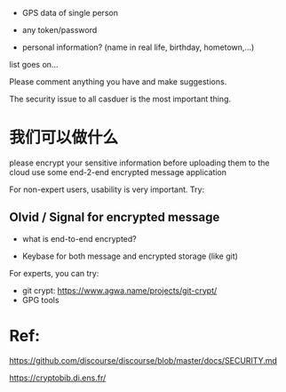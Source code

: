 - GPS data of single person

- any token/password

- personal information? (name in real life, birthday, hometown,...)

list goes on...

Please comment anything you have and make suggestions.

The security issue to all casduer is the most important thing.


# 我们可以做什么
please encrypt your sensitive information before uploading them to the cloud use some end-2-end encrypted message application

For non-expert users, usability is very important. Try:

## Olvid / Signal for encrypted message

- what is end-to-end encrypted?

- Keybase for both message and encrypted storage (like git)

For experts, you can try:

- git crypt: https://www.agwa.name/projects/git-crypt/
- GPG tools

# Ref:

https://github.com/discourse/discourse/blob/master/docs/SECURITY.md

https://cryptobib.di.ens.fr/


